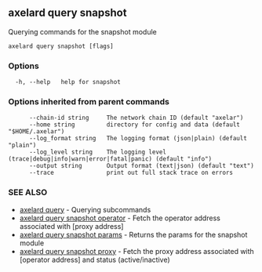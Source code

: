 ## axelard query snapshot

Querying commands for the snapshot module

```
axelard query snapshot [flags]
```

### Options

```
  -h, --help   help for snapshot
```

### Options inherited from parent commands

```
      --chain-id string     The network chain ID (default "axelar")
      --home string         directory for config and data (default "$HOME/.axelar")
      --log_format string   The logging format (json|plain) (default "plain")
      --log_level string    The logging level (trace|debug|info|warn|error|fatal|panic) (default "info")
      --output string       Output format (text|json) (default "text")
      --trace               print out full stack trace on errors
```

### SEE ALSO

- [axelard query](axelard_query.md)	 - Querying subcommands
- [axelard query snapshot operator](axelard_query_snapshot_operator.md)	 - Fetch the operator address associated with \[proxy address\]
- [axelard query snapshot params](axelard_query_snapshot_params.md)	 - Returns the params for the snapshot module
- [axelard query snapshot proxy](axelard_query_snapshot_proxy.md)	 - Fetch the proxy address associated with \[operator address\] and status (active/inactive)
